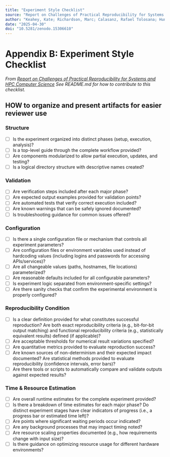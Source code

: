 ```yaml
---
title: "Experiment Style Checklist"
source: "Report on Challenges of Practical Reproducibility for Systems and HPC Computer Science"
author: "Keahey, Kate; Richardson, Marc; Calasanz, Rafael Tolosana; Hunold, Sascha; Lofstead, Jay; Malik, Tanu; Perez, Christian"
date: "2025-04-30"
doi: "10.5281/zenodo.15306610"
---
```


# Appendix B: Experiment Style Checklist

*From [Report on Challenges of Practical Reproducibility for Systems and HPC Computer Science](https://doi.org/10.5281/zenodo.15306610)*
*See README.md for how to contribute to this checklist.*

## HOW to organize and present artifacts for easier reviewer use

### Structure
- [ ] Is the experiment organized into distinct phases (setup, execution, analysis)?
- [ ] Is a top-level guide through the complete workflow provided?
- [ ] Are components modularized to allow partial execution, updates, and testing?
- [ ] Is a logical directory structure with descriptive names created?

### Validation
- [ ] Are verification steps included after each major phase?
- [ ] Are expected output examples provided for validation points?
- [ ] Are automated tests that verify correct execution included?
- [ ] Are known warnings that can be safely ignored documented?
- [ ] Is troubleshooting guidance for common issues offered?

### Configuration
- [ ] Is there a single configuration file or mechanism that controls all experiment parameters?
- [ ] Are configuration files or environment variables used instead of hardcoding values (including logins and passwords for accessing APIs/services)?
- [ ] Are all changeable values (paths, hostnames, file locations) parameterized?
- [ ] Are reasonable defaults included for all configurable parameters?
- [ ] Is experiment logic separated from environment-specific settings?
- [ ] Are there sanity checks that confirm the experimental environment is properly configured?

### Reproducibility Condition
- [ ] Is a clear definition provided for what constitutes successful reproduction? Are both exact reproducibility criteria (e.g., bit-for-bit output matching) and functional reproducibility criteria (e.g., statistically equivalent results) defined (if applicable)?
- [ ] Are acceptable thresholds for numerical result variations specified?
- [ ] Are quantitative metrics provided to evaluate reproduction success?
- [ ] Are known sources of non-determinism and their expected impact documented? Are statistical methods provided to evaluate reproducibility (confidence intervals, error bars)?
- [ ] Are there tools or scripts to automatically compare and validate outputs against expected results?

### Time & Resource Estimation
- [ ] Are overall runtime estimates for the complete experiment provided?
- [ ] Is there a breakdown of time estimates for each major phase? Do distinct experiment stages have clear indicators of progress (i.e., a progress bar or estimated time left)?
- [ ] Are points where significant waiting periods occur indicated?
- [ ] Are any background processes that may impact timing noted?
- [ ] Are resource scaling properties documented (e.g., how requirements change with input size)?
- [ ] Is there guidance on optimizing resource usage for different hardware environments?
